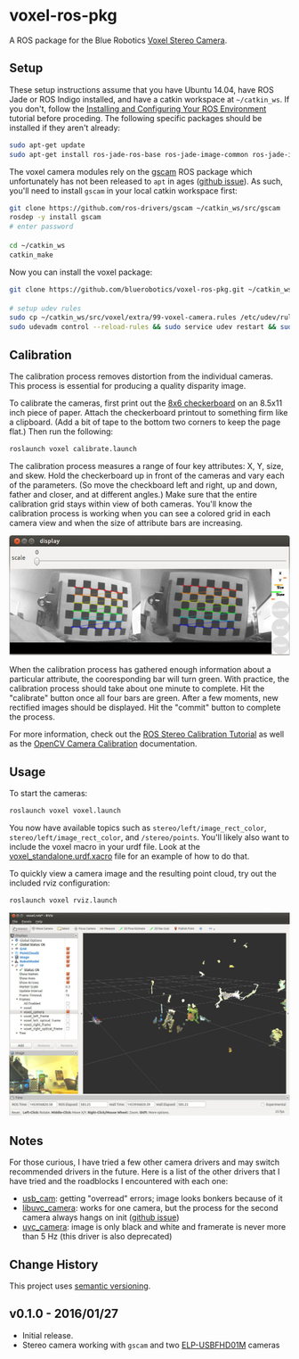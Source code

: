 # voxel-ros-pkg

A ROS package for the Blue Robotics [Voxel Stereo Camera](https://www.bluerobotics.com/store/electronics/voxel-stereo-camera/).

## Setup

These setup instructions assume that you have Ubuntu 14.04, have ROS Jade or ROS Indigo installed, and have a catkin workspace at `~/catkin_ws`. If you don't, follow the [Installing and Configuring Your ROS Environment](http://wiki.ros.org/ROS/Tutorials/InstallingandConfiguringROSEnvironment) tutorial before proceding. The following specific packages should be installed if they aren't already:

```bash
sudo apt-get update
sudo apt-get install ros-jade-ros-base ros-jade-image-common ros-jade-image-transport-plugins ros-jade-image-pipeline
```

The voxel camera modules rely on the [gscam](http://wiki.ros.org/gscam) ROS package which unfortunately has not been released to `apt` in ages ([github issue](https://github.com/ros-drivers/gscam/issues/17)). As such, you'll need to install `gscam` in your local catkin workspace first:

```bash
git clone https://github.com/ros-drivers/gscam ~/catkin_ws/src/gscam
rosdep -y install gscam
# enter password

cd ~/catkin_ws
catkin_make
```

Now you can install the voxel package:

```bash
git clone https://github.com/bluerobotics/voxel-ros-pkg.git ~/catkin_ws/src/voxel

# setup udev rules
sudo cp ~/catkin_ws/src/voxel/extra/99-voxel-camera.rules /etc/udev/rules.d/
sudo udevadm control --reload-rules && sudo service udev restart && sudo udevadm trigger
```

## Calibration

The calibration process removes distortion from the individual cameras. This process is essential for producing a quality disparity image.

To calibrate the cameras, first print out the [8x6 checkerboard](extra/checkerboard-8x6.pdf) on an 8.5x11 inch piece of paper. Attach the checkerboard printout to something firm like a clipboard. (Add a bit of tape to the bottom two corners to keep the page flat.) Then run the following:

```bash
roslaunch voxel calibrate.launch
```

The calibration process measures a range of four key attributes: X, Y, size, and skew. Hold the checkerboard up in front of the cameras and vary each of the parameters. (So move the checkboard left and right, up and down, father and closer, and at different angles.) Make sure that the entire calibration grid stays within view of both cameras. You'll know the calibration process is working when you can see a colored grid in each camera view and when the size of attribute bars are increasing.

![Calibration Screenshot](extra/calibration-screenshot.jpg)

When the calibration process has gathered enough information about a particular attribute, the cooresponding bar will turn green. With practice, the calibration process should take about one minute to complete. Hit the "calibrate" button once all four bars are green. After a few moments, new rectified images should be displayed. Hit the "commit" button to complete the process.

For more information, check out the [ROS Stereo Calibration Tutorial](http://wiki.ros.org/camera_calibration/Tutorials/StereoCalibration) as well as the [OpenCV Camera Calibration](http://docs.opencv.org/2.4/modules/calib3d/doc/camera_calibration_and_3d_reconstruction.html) documentation.

## Usage

To start the cameras:

```bash
roslaunch voxel voxel.launch
```

You now have available topics such as `stereo/left/image_rect_color`, `stereo/left/image_rect_color`, and `/stereo/points`. You'll likely also want to include the voxel macro in your urdf file. Look at the [voxel_standalone.urdf.xacro](description/voxel_standalone.urdf.xacro) file for an example of how to do that.

To quickly view a camera image and the resulting point cloud, try out the included rviz configuration:

```bash
roslaunch voxel rviz.launch
```

![Rviz Screenshot](extra/rviz-screenshot.jpg)

## Notes

For those curious, I have tried a few other camera drivers and may switch recommended drivers in the future. Here is a list of the other drivers that I have tried and the roadblocks I encountered with each one:

* [usb_cam](http://wiki.ros.org/usb_cam): getting "overread" errors; image looks bonkers because of it
* [libuvc_camera](http://wiki.ros.org/libuvc_camera): works for one camera, but the process for the second camera always hangs on init ([github issue](https://github.com/ktossell/libuvc_ros/issues/28))
* [uvc_camera](https://www.google.com/url?sa=t&rct=j&q=&esrc=s&source=web&cd=2&cad=rja&uact=8&ved=0ahUKEwiOl5uem8vKAhVH1mMKHfs_BjIQFggjMAE&url=http%3A%2F%2Fwiki.ros.org%2Fuvc_camera&usg=AFQjCNEV09wbqsSJRTqIQomJM_EVosr-8g&sig2=mOZgwnFkUEa3V5Yt7_Po6w): image is only black and white and framerate is never more than 5 Hz (this driver is also deprecated)

## Change History

This project uses [semantic versioning](http://semver.org/).

## v0.1.0 - 2016/01/27

* Initial release.
* Stereo camera working with `gscam` and two [ELP-USBFHD01M](http://www.amazon.com/ELP-Driver-Camera-Module-ELP-USBFHD01M-L21/dp/B00KA7WSSU/ref=pd_sim_147_2?ie=UTF8&dpID=41HNP%2BZXJuL&dpSrc=sims&preST=_AC_UL160_SR160%2C160_&refRID=0K7CKWSDSNFEWPV613WY) cameras
